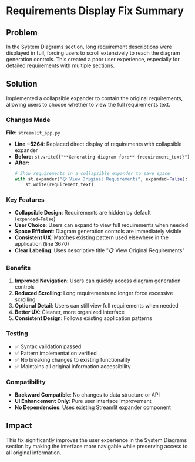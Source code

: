 # Requirements Display Fix Summary

## Problem
In the System Diagrams section, long requirement descriptions were displayed in full, forcing users to scroll extensively to reach the diagram generation controls. This created a poor user experience, especially for detailed requirements with multiple sections.

## Solution
Implemented a collapsible expander to contain the original requirements, allowing users to choose whether to view the full requirements text.

### Changes Made

**File:** `streamlit_app.py`
- **Line ~5264**: Replaced direct display of requirements with collapsible expander
- **Before:** `st.write(f"**Generating diagram for:** {requirement_text}")`
- **After:** 
  ```python
  # Show requirements in a collapsible expander to save space
  with st.expander("📋 View Original Requirements", expanded=False):
      st.write(requirement_text)
  ```

### Key Features
- **Collapsible Design**: Requirements are hidden by default (`expanded=False`)
- **User Choice**: Users can expand to view full requirements when needed
- **Space Efficient**: Diagram generation controls are immediately visible
- **Consistent UX**: Matches existing pattern used elsewhere in the application (line 3670)
- **Clear Labeling**: Uses descriptive title "📋 View Original Requirements"

### Benefits
1. **Improved Navigation**: Users can quickly access diagram generation controls
2. **Reduced Scrolling**: Long requirements no longer force excessive scrolling
3. **Optional Detail**: Users can still view full requirements when needed
4. **Better UX**: Cleaner, more organized interface
5. **Consistent Design**: Follows existing application patterns

### Testing
- ✅ Syntax validation passed
- ✅ Pattern implementation verified
- ✅ No breaking changes to existing functionality
- ✅ Maintains all original information accessibility

### Compatibility
- **Backward Compatible**: No changes to data structure or API
- **UI Enhancement Only**: Pure user interface improvement
- **No Dependencies**: Uses existing Streamlit expander component

## Impact
This fix significantly improves the user experience in the System Diagrams section by making the interface more navigable while preserving access to all original information.